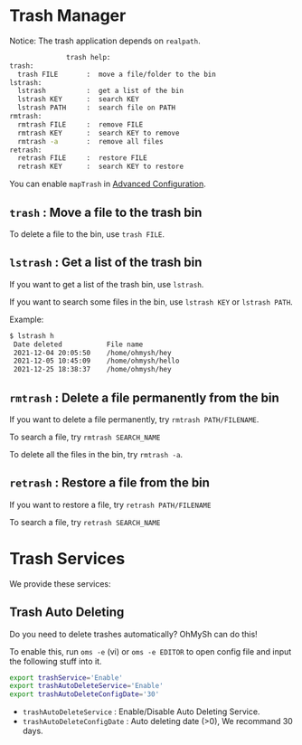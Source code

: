 # Trash Manager

Notice: The trash application depends on `realpath`.

```bash
              trash help:
trash:
  trash FILE       :  move a file/folder to the bin
lstrash:
  lstrash          :  get a list of the bin
  lstrash KEY      :  search KEY
  lstrash PATH     :  search file on PATH
rmtrash:
  rmtrash FILE     :  remove FILE
  rmtrash KEY      :  search KEY to remove
  rmtrash -a       :  remove all files
retrash:
  retrash FILE     :  restore FILE
  retrash KEY      :  search KEY to restore
```

You can enable `mapTrash` in [Advanced Configuration](/using/advconfig).

## `trash` : Move a file to the trash bin

To delete a file to the bin, use `trash FILE`.

## `lstrash` : Get a list of the trash bin

If you want to get a list of the trash bin, use `lstrash`.

If you want to search some files in the bin, use `lstrash KEY` or `lstrash PATH`.

Example:

```bash
$ lstrash h
 Date deleted           File name
 2021-12-04 20:05:50    /home/ohmysh/hey
 2021-12-05 10:45:09    /home/ohmysh/hello
 2021-12-25 18:38:37    /home/ohmysh/hey
```

## `rmtrash` : Delete a file permanently from the bin


If you want to delete a file permanently, try `rmtrash PATH/FILENAME`.

To search a file, try `rmtrash SEARCH_NAME`

To delete all the files in the bin, try `rmtrash -a`.

## `retrash` : Restore a file from the bin

If you want to restore a file, try `retrash PATH/FILENAME`

To search a file, try `retrash SEARCH_NAME`

# Trash Services

We provide these services:

## Trash Auto Deleting

Do you need to delete trashes automatically? OhMySh can do this!

To enable this, run `oms -e` (vi) or `oms -e EDITOR` to open config file and input the following stuff into it.

```bash
export trashService='Enable'
export trashAutoDeleteService='Enable'
export trashAutoDeleteConfigDate='30'
```

- `trashAutoDeleteService` : Enable/Disable Auto Deleting Service.
- `trashAutoDeleteConfigDate` : Auto deleting date (>0), We recommand 30 days.
